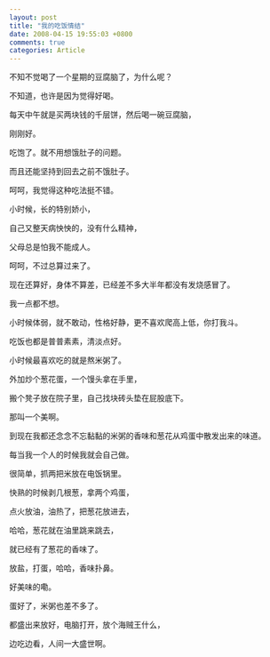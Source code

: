 ```yaml
---
layout: post
title: "我的吃饭情结"
date: 2008-04-15 19:55:03 +0800
comments: true
categories: Article 
---
```

不知不觉喝了一个星期的豆腐脑了，为什么呢？ 

不知道，也许是因为觉得好喝。 

每天中午就是买两块钱的千层饼，然后喝一碗豆腐脑， 

刚刚好。 

吃饱了。就不用想饿肚子的问题。 

而且还能坚持到回去之前不饿肚子。 

呵呵，我觉得这种吃法挺不错。 

小时候，长的特别娇小， 

自己又整天病怏怏的，没有什么精神， 

父母总是怕我不能成人。 

呵呵，不过总算过来了。 

现在还算好，身体不算差，已经差不多大半年都没有发烧感冒了。 

我一点都不想。 

小时候体弱，就不敢动，性格好静，更不喜欢爬高上低，你打我斗。 

吃饭也都是普普素素，清淡点好。 

小时候最喜欢吃的就是熬米粥了。 

外加炒个葱花蛋，一个馒头拿在手里， 

搬个凳子放在院子里，自己找块砖头垫在屁股底下。 

那叫一个美啊。 

到现在我都还念念不忘黏黏的米粥的香味和葱花从鸡蛋中散发出来的味道。 

每当我一个人的时候我就会自己做。 

很简单，抓两把米放在电饭锅里。 

快熟的时候剥几根葱，拿两个鸡蛋， 

点火放油，油热了，把葱花放进去， 

哈哈，葱花就在油里跳来跳去， 

就已经有了葱花的香味了。 

放盐，打蛋，哈哈，香味扑鼻。 

好美味的嘞。 

蛋好了，米粥也差不多了。 

都盛出来放好，电脑打开，放个海贼王什么， 

边吃边看，人间一大盛世啊。